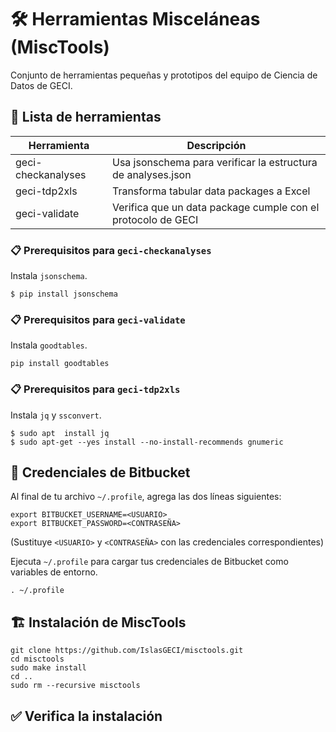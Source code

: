 # 🛠️ Herramientas Misceláneas (MiscTools)

Conjunto de herramientas pequeñas y prototipos del equipo de Ciencia de Datos de GECI.

## 🧰 Lista de herramientas


| Herramienta         | Descripción  |
| ------------------- | ------------ |
| geci-checkanalyses  | Usa jsonschema para verificar la estructura de analyses.json  |
| geci-tdp2xls        | Transforma tabular data packages a Excel  |
| geci-validate       | Verifica que un data package cumple con el protocolo de GECI  |

### 📋 Prerequisitos para `geci-checkanalyses`

Instala `jsonschema`.
```
$ pip install jsonschema
```

### 📋 Prerequisitos para `geci-validate`

Instala `goodtables`.
```shell
pip install goodtables
```

### 📋 Prerequisitos para `geci-tdp2xls`

Instala `jq` y `ssconvert`.
```shell
$ sudo apt  install jq
$ sudo apt-get --yes install --no-install-recommends gnumeric
```

## 🛂 Credenciales de Bitbucket

Al final de tu archivo `~/.profile`, agrega las dos líneas siguientes:

```shell
export BITBUCKET_USERNAME=<USUARIO>
export BITBUCKET_PASSWORD=<CONTRASEÑA>
```

(Sustituye `<USUARIO>` y `<CONTRASEÑA>` con las credenciales correspondientes)

Ejecuta `~/.profile` para cargar tus credenciales de Bitbucket como variables de entorno.

```shell
. ~/.profile
```

## 🏗️ Instalación de MiscTools

```shell
git clone https://github.com/IslasGECI/misctools.git
cd misctools
sudo make install
cd ..
sudo rm --recursive misctools
```

## ✅ Verifica la instalación
